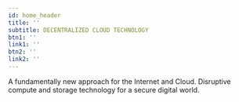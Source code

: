 ```yaml
---
id: home_header
title: ''
subtitle: DECENTRALIZED CLOUD TECHNOLOGY
btn1: ''
link1: ''
btn2: ''
link2: ''
---
```


A fundamentally new approach for the Internet and Cloud. 
Disruptive compute and storage technology for a secure digital world.